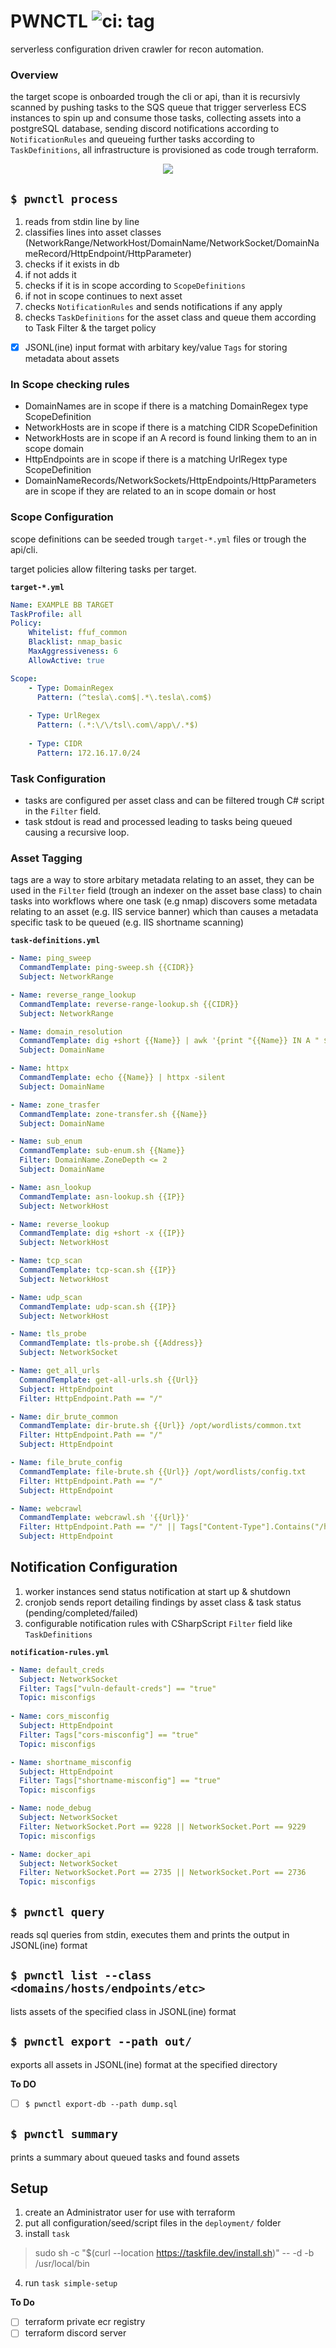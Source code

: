 PWNCTL ![ci: tag](https://github.com/aristosMiliaressis/pwnctl/actions/workflows/ci.yml/badge.svg)
==

serverless configuration driven crawler for recon automation.

### Overview

the target scope is onboarded trough the cli or api, than it is recursivly scanned by pushing tasks to the SQS queue that trigger serverless ECS instances to spin up and consume those tasks, collecting assets into a postgreSQL database, sending discord notifications according to `NotificationRules` and queueing further tasks according to `TaskDefinitions`, all infrastructure is provisioned as code trough terraform.

<p align="center">
  <img src="https://github.com/aristosMiliaressis/pwnctl/blob/master/img/arch-phase1.png?raw=true">
</p>

## `$ pwnctl process`

1. reads from stdin line by line
2. classifies lines into asset classes (NetworkRange/NetworkHost/DomainName/NetworkSocket/DomainNameRecord/HttpEndpoint/HttpParameter)
3. checks if it exists in db
4. if not adds it
5. checks if it is in scope according to `ScopeDefinitions`
6. if not in scope continues to next asset
7. checks `NotificationRules` and sends notifications if any apply
8. checks `TaskDefinitions` for the asset class and queue them according to Task Filter & the target policy
- [x] JSONL(ine) input format with arbitary key/value `Tags` for storing metadata about assets

### In Scope checking rules

- DomainNames are in scope if there is a matching DomainRegex type ScopeDefinition
- NetworkHosts are in scope if there is a matching CIDR ScopeDefinition
- NetworkHosts are in scope if an A record is found linking them to an in scope domain
- HttpEndpoints are in scope if there is a matching UrlRegex type ScopeDefinition
- DomainNameRecords/NetworkSockets/HttpEndpoints/HttpParameters are in scope if they are related to an in scope domain or host

### Scope Configuration

scope definitions can be seeded trough `target-*.yml` files or trough the api/cli.

target policies allow filtering tasks per target.

**`target-*.yml`**
```YAML
Name: EXAMPLE BB TARGET
TaskProfile: all
Policy:
    Whitelist: ffuf_common
    Blacklist: nmap_basic
    MaxAggressiveness: 6
    AllowActive: true

Scope: 
    - Type: DomainRegex
      Pattern: (^tesla\.com$|.*\.tesla\.com$)
    
    - Type: UrlRegex
      Pattern: (.*:\/\/tsl\.com\/app\/.*$)
    
    - Type: CIDR
      Pattern: 172.16.17.0/24
```

### Task Configuration

- tasks are configured per asset class and can be filtered trough C# script in the `Filter` field. 
- task stdout is read and processed leading to tasks being queued causing a recursive loop.

### Asset Tagging

tags are a way to store arbitary metadata relating to an asset, they can be used in the `Filter` field (trough an indexer on the asset base class) to chain tasks into workflows where one task (e.g nmap) discovers some metadata relating to an asset (e.g. IIS service banner) which than causes a metadata specific task to be queued (e.g. IIS shortname scanning)

**`task-definitions.yml`**
```YAML
- Name: ping_sweep
  CommandTemplate: ping-sweep.sh {{CIDR}}
  Subject: NetworkRange

- Name: reverse_range_lookup
  CommandTemplate: reverse-range-lookup.sh {{CIDR}}
  Subject: NetworkRange

- Name: domain_resolution
  CommandTemplate: dig +short {{Name}} | awk '{print "{{Name}} IN A " $1}'
  Subject: DomainName

- Name: httpx
  CommandTemplate: echo {{Name}} | httpx -silent
  Subject: DomainName

- Name: zone_trasfer
  CommandTemplate: zone-transfer.sh {{Name}}
  Subject: DomainName

- Name: sub_enum
  CommandTemplate: sub-enum.sh {{Name}}
  Filter: DomainName.ZoneDepth <= 2
  Subject: DomainName

- Name: asn_lookup
  CommandTemplate: asn-lookup.sh {{IP}}
  Subject: NetworkHost

- Name: reverse_lookup
  CommandTemplate: dig +short -x {{IP}}
  Subject: NetworkHost

- Name: tcp_scan
  CommandTemplate: tcp-scan.sh {{IP}}
  Subject: NetworkHost

- Name: udp_scan
  CommandTemplate: udp-scan.sh {{IP}}
  Subject: NetworkHost

- Name: tls_probe
  CommandTemplate: tls-probe.sh {{Address}}
  Subject: NetworkSocket

- Name: get_all_urls
  CommandTemplate: get-all-urls.sh {{Url}}
  Subject: HttpEndpoint
  Filter: HttpEndpoint.Path == "/"

- Name: dir_brute_common
  CommandTemplate: dir-brute.sh {{Url}} /opt/wordlists/common.txt
  Filter: HttpEndpoint.Path == "/"
  Subject: HttpEndpoint

- Name: file_brute_config
  CommandTemplate: file-brute.sh {{Url}} /opt/wordlists/config.txt
  Filter: HttpEndpoint.Path == "/"
  Subject: HttpEndpoint

- Name: webcrawl
  CommandTemplate: webcrawl.sh '{{Url}}'
  Filter: HttpEndpoint.Path == "/" || Tags["Content-Type"].Contains("/html") || Tags["Content-Type"].Contains("/xhtml")
  Subject: HttpEndpoint
```

## Notification Configuration

1. worker instances send status notification at start up & shutdown
2. cronjob sends report detailing findings by asset class & task status (pending/completed/failed)
3. configurable notification rules with CSharpScript `Filter` field like `TaskDefinitions` 

**`notification-rules.yml`**
```YAML
- Name: default_creds
  Subject: NetworkSocket
  Filter: Tags["vuln-default-creds"] == "true"
  Topic: misconfigs
  
- Name: cors_misconfig
  Subject: HttpEndpoint
  Filter: Tags["cors-misconfig"] == "true"
  Topic: misconfigs

- Name: shortname_misconfig
  Subject: HttpEndpoint
  Filter: Tags["shortname-misconfig"] == "true"
  Topic: misconfigs

- Name: node_debug
  Subject: NetworkSocket
  Filter: NetworkSocket.Port == 9228 || NetworkSocket.Port == 9229
  Topic: misconfigs

- Name: docker_api
  Subject: NetworkSocket
  Filter: NetworkSocket.Port == 2735 || NetworkSocket.Port == 2736
  Topic: misconfigs
```

## `$ pwnctl query`

reads sql queries from stdin, executes them and prints the output in JSONL(ine) format

## `$ pwnctl list --class <domains/hosts/endpoints/etc>`

lists assets of the specified class in JSONL(ine) format

## `$ pwnctl export --path out/`

exports all assets in JSONL(ine) format at the specified directory

**To DO**
- [ ]  `$ pwnctl export-db --path dump.sql`

## `$ pwnctl summary`

prints a summary about queued tasks and found assets

## Setup

1. create an Administrator user for use with terraform
2. put all configuration/seed/script files in the `deployment/` folder
3. install `task`
> sudo sh -c "$(curl --location https://taskfile.dev/install.sh)" -- -d -b /usr/local/bin
4. run `task simple-setup`

**To Do**
- [ ] terraform private ecr registry
- [ ] terraform discord server
